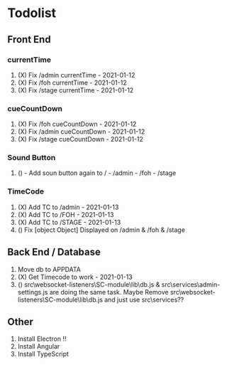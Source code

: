 # Todolist

## Front End
### currentTime
1. (X) Fix /admin currentTime   - 2021-01-12
2. (X) Fix /foh currentTime     - 2021-01-12
3. (X) Fix /stage currentTime   - 2021-01-12
### cueCountDown
1. (X) Fix /foh cueCountDown    - 2021-01-12
2. (X) Fix /admin cueCountDown  - 2021-01-12
3. (X) Fix /stage cueCountDown  - 2021-01-12
### Sound Button
1. () - Add soun button again to / - /admin - /foh - /stage
### TimeCode
1. (X) Add TC to /admin         - 2021-01-13
2. (X) Add TC to /FOH           - 2021-01-13
3. (X) Add TC to /STAGE         - 2021-01-13
4. () Fix [object Object] Displayed on /admin & /foh & /stage

## Back End / Database
1. Move db to APPDATA
2. (X) Get Timecode to work     - 2021-01-13
3. () src\websocket-listeners\SC-module\lib\db.js & src\services\admin-settings.js are doing the same task. Maybe Remove src\websocket-listeners\SC-module\lib\db.js and just use src\services??

## Other
1. Install Electron !!
2. Install Angular
3. Install TypeScript
